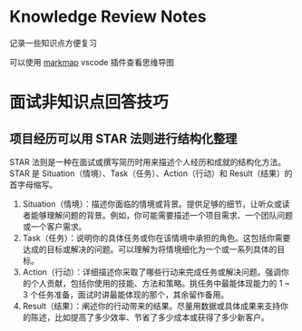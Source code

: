 # Knowledge Review Notes

记录一些知识点方便复习

可以使用 [markmap](https://markmap.js.org/) vscode 插件查看思维导图

# 面试非知识点回答技巧

## 项目经历可以用 STAR 法则进行结构化整理

STAR 法则是一种在面试或撰写简历时用来描述个人经历和成就的结构化方法。STAR 是 Situation（情境）、Task（任务）、Action（行动）和 Result（结果）的首字母缩写。

1. Situation（情境）：描述你面临的情境或背景。提供足够的细节，让听众或读者能够理解问题的背景。例如，你可能需要描述一个项目需求、一个团队问题或一个客户需求。
2. Task（任务）：说明你的具体任务或你在该情境中承担的角色。这包括你需要达成的目标或解决的问题。可以理解为将情境细化为一个或一系列具体的目标。
3. Action（行动）：详细描述你采取了哪些行动来完成任务或解决问题。强调你的个人贡献，包括你使用的技能、方法和策略。挑任务中最能体现能力的 1 ~ 3 个任务准备，面试时讲最能体现的那个，其余留作备用。
4. Result（结果）：阐述你的行动带来的结果。尽量用数据或具体成果来支持你的陈述，比如提高了多少效率、节省了多少成本或获得了多少新客户。










